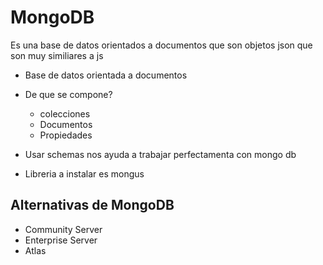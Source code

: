 # MongoDB
Es una base de datos orientados a documentos que son objetos json que son muy similiares a js

- Base de datos orientada a documentos
- De que se compone?
    - colecciones
    - Documentos
    - Propiedades

- Usar schemas nos ayuda a trabajar perfectamenta con mongo db

- Libreria a instalar es mongus

## Alternativas de MongoDB

- Community Server
- Enterprise Server
- Atlas